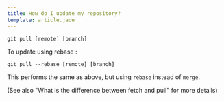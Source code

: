 ```yaml
---
title: How do I update my repository?
template: article.jade
---
```


```
git pull [remote] [branch]
```

To update using rebase : 

```
git pull --rebase [remote] [branch]
```

This performs the same as above, but using `rebase` instead of `merge`.

(See also "What is the difference between fetch and pull" for more details)

